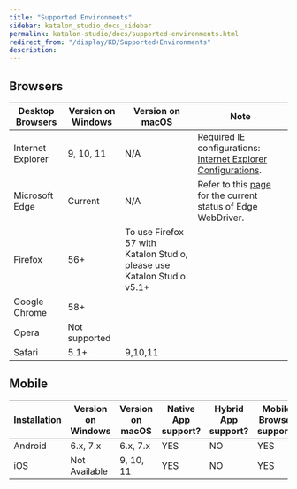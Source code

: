 ```yaml
---
title: "Supported Environments" 
sidebar: katalon_studio_docs_sidebar
permalink: katalon-studio/docs/supported-environments.html 
redirect_from: "/display/KD/Supported+Environments" 
description: 
---
```

Browsers
--------

| Desktop Browsers | Version on Windows | Version on macOS | Note |
| --- | --- | --- | --- |
| Internet Explorer | 9, 10, 11 | N/A | Required IE configurations: [Internet Explorer Configurations](/display/KD/Internet+Explorer+Configurations). |
| Microsoft Edge | Current | N/A | Refer to this [page](https://docs.microsoft.com/en-us/microsoft-edge/webdriver) for the current status of Edge WebDriver. |
| Firefox | 56+ | To use Firefox 57 with Katalon Studio, please use Katalon Studio v5.1+ |
| Google Chrome | 58+ |   |
| Opera | Not supported |   |
| Safari | 5.1+ | 9,10,11 |   |

Mobile
------

| Installation | Version on Windows | Version on macOS | Native App support? | Hybrid App support? | Mobile Browser support? |
| --- | --- | --- | --- | --- | --- |
| Android | 6.x, 7.x | 6.x, 7.x | YES | NO | YES |
| iOS | Not Available | 9, 10, 11 | YES | NO | YES |